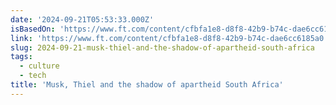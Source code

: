 ```yaml
---
date: '2024-09-21T05:53:33.000Z'
isBasedOn: 'https://www.ft.com/content/cfbfa1e8-d8f8-42b9-b74c-dae6cc6185a0'
link: 'https://www.ft.com/content/cfbfa1e8-d8f8-42b9-b74c-dae6cc6185a0'
slug: 2024-09-21-musk-thiel-and-the-shadow-of-apartheid-south-africa
tags:
  - culture
  - tech
title: 'Musk, Thiel and the shadow of apartheid South Africa'
---
```

 

